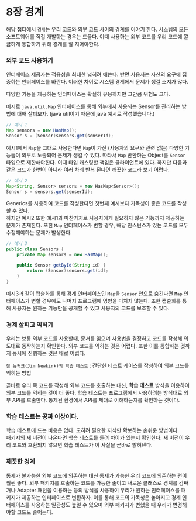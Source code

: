 # 8장 경계

해당 챕터에서 `경계`는 우리 코드와 외부 코드 사이의 경계를 이야기 한다. 시스템의 모든 소프트웨어를 직접 개발하는 경우는 드물다. 이때 사용하는 외부 코드를 우리 코드에 깔끔하게 통합하기 위해 경계를 잘 지어야한다.

### 외부 코드 사용하기
인터페이스 제공자는 적용성을 최대한 넓히려 애쓴다. 반면 사용자는 자신의 요구에 집중하는 인터페이스를 바란다. 이러한 차이로 시스템 경계에서 문제가 생길 소지가 많다.

다양한 기능을 제공하는 인터페이스는 확실히 유용하지만 그만큼 위험도 크다.

예시로 `java.util.Map` 인터페이스를 통해 외부에서 사용되는 Sensor를 관리하는 방법에 대해 살펴보자.
(java util이기 때문에 java 예시로 작성했습니다.)

```java
// 예시 1
Map sensors = new HasMap();
Sensor s = (Sensor)sensors.get(senserId);
```
예시1에서 `Map`을 그대로 사용한다면 `Map`이 가진 (사용자의 요구와 관련 없는) 다양한 기능들이 외부로 노출되어 문제가 생길 수 있다. 따라서 `Map` 반환하는 Object를 `Sensor` 타입으로 제한해야한다. 이때 타입 캐스팅할 책임은 클라이언트에 있다. 하지만 다음과 같은 코드가 한번이 아니라 여러 차례 반복 된다면 깨끗한 코드라 보기 어렵다.  
 
```java
// 예시 2
Map<String, Sensor> sensors = new HasMap<Sensor>();
Sensor s = sensors.get(senserId);
```
Generics를 사용하여 코드를 작성한다면 첫번째 예시보다 가독성이 좋은 코드를 작성할 수 있다.  
하지만 예시2 또한 예시1과 마찬가지로 사용자에게 필요하지 않은 기능까지 제공하는 문제가 존재한다. 또한 `Map` 인터페이스가 변할 경우, 해당 인스턴스가 있는 코드를 모두 수정해야하는 문제가 발생한다.  

```java
// 예시 3
public class Sensors {
    private Map sensors = new HasMap();

    public Sensor getById(String id) {
        return (Sensor)sensors.get(id);
    }    
}
```
예시3과 같이 캡슐화를 통해 경계 인터페이스인 `Map`을 `Sensor` 안으로 숨긴다면 `Map` 인터페이스가 변할 경우에도 나머지 프로그램에 영향을 미치지 않는다. 또한 캡슐화를 통해 사용자는 원하는 기능만을 공개할 수 있고 사용자의 코드를 보호할 수 있다.

### 경계 살피고 익히기
우리는 보통 외부 코드를 사용할때, 문서를 읽으며 사용법을 결정하고 코드를 작성해 의도대로 동작하는지 확인한다. 외부 코드를 익히는 것은 어렵다. 또한 이를 통합하는 것까지 동시에 진행하는 것은 배로 어렵다.  

`짐 뉴커크(Jim Newkirk)의 학습 테스트` : 간단한 테스트 케이스를 작성하여 외부 코드를 익히는 방법

곧바로 우리 쪽 코드를 작성해 외부 코드를 호출하는 대신, **학습 테스트** 방식을 이용하여 외부 코드를 익히는 것이 더 좋다.
학습 테스트는 프로그램에서 사용하려는 방식대로 외부 API를 호출한다. 통제된 환경에서 API를 제대로 이해하는지를 확인하는 것이다.

### 학습 테스트는 공짜 이상이다.
학습 테스트에 드는 비용은 없다. 오히려 필요한 지식만 확보하는 손쉬운 방법이다.  
패키지의 새 버전이 나온다면 학습 테스트를 돌려 차이가 있는지 확인한다. 새 버전이 우리 코드와 호환되지 않으면 학습 테스트가 이 사실을 곧바로 밝혀낸다.

### 깨끗한 경계
통제가 불가능한 외부 코드에 의존하는 대신 통제가 가능한 우리 코드에 의존하는 편이 훨씬 좋다. 외부 패키지를 호출하는 코드를 가능한 줄이고 새로운 클래스로 경계를 감싸거나 Adapter 패턴을 이용하는 등의 방식을 사용하여 우리가 원하는 인터페이스를 패키지가 제공하는 인터페이스로 변환하자. 이를 통해 코드의 가독성은 높아지고 경계 인터페이스를 사용하는 일관성도 높일 수 있으며 외부 패키지가 변했을 때 우리가 변경해야할 코드도 줄어든다.